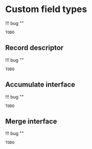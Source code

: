 # Custom field types

!!! bug ""

    TODO

## Record descriptor

!!! bug ""

    TODO

## Accumulate interface

!!! bug ""

    TODO

## Merge interface

!!! bug ""

    TODO
